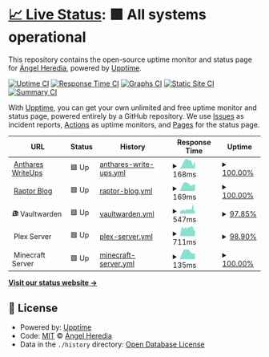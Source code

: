 # [📈 Live Status](https://status.anthares101.com): <!--live status--> **🟩 All systems operational**

This repository contains the open-source uptime monitor and status page for [Ángel Heredia](https://anthares101.com/), powered by [Upptime](https://github.com/upptime/upptime).

[![Uptime CI](https://github.com/anthares101/status-page/workflows/Uptime%20CI/badge.svg)](https://github.com/anthares101/status-page/actions?query=workflow%3A%22Uptime+CI%22)
[![Response Time CI](https://github.com/anthares101/status-page/workflows/Response%20Time%20CI/badge.svg)](https://github.com/anthares101/status-page/actions?query=workflow%3A%22Response+Time+CI%22)
[![Graphs CI](https://github.com/anthares101/status-page/workflows/Graphs%20CI/badge.svg)](https://github.com/anthares101/status-page/actions?query=workflow%3A%22Graphs+CI%22)
[![Static Site CI](https://github.com/anthares101/status-page/workflows/Static%20Site%20CI/badge.svg)](https://github.com/anthares101/status-page/actions?query=workflow%3A%22Static+Site+CI%22)
[![Summary CI](https://github.com/anthares101/status-page/workflows/Summary%20CI/badge.svg)](https://github.com/anthares101/status-page/actions?query=workflow%3A%22Summary+CI%22)

With [Upptime](https://upptime.js.org), you can get your own unlimited and free uptime monitor and status page, powered entirely by a GitHub repository. We use [Issues](https://github.com/anthares101/status-page/issues) as incident reports, [Actions](https://github.com/anthares101/status-page/actions) as uptime monitors, and [Pages](https://status.anthares101.com) for the status page.

<!--start: status pages-->
<!-- This summary is generated by Upptime (https://github.com/upptime/upptime) -->
<!-- Do not edit this manually, your changes will be overwritten -->
<!-- prettier-ignore -->
| URL | Status | History | Response Time | Uptime |
| --- | ------ | ------- | ------------- | ------ |
| <img alt="" src="https://anthares101.com/assets/favicon.png" height="13"> [Anthares WriteUps](https://anthares101.com/) | 🟩 Up | [anthares-write-ups.yml](https://github.com/Anthares101/status-page/commits/HEAD/history/anthares-write-ups.yml) | <details><summary><img alt="Response time graph" src="./graphs/anthares-write-ups/response-time-week.png" height="20"> 168ms</summary><br><a href="https://status.anthares101.com/history/anthares-write-ups"><img alt="Response time 138" src="https://img.shields.io/endpoint?url=https%3A%2F%2Fraw.githubusercontent.com%2FAnthares101%2Fstatus-page%2FHEAD%2Fapi%2Fanthares-write-ups%2Fresponse-time.json"></a><br><a href="https://status.anthares101.com/history/anthares-write-ups"><img alt="24-hour response time 186" src="https://img.shields.io/endpoint?url=https%3A%2F%2Fraw.githubusercontent.com%2FAnthares101%2Fstatus-page%2FHEAD%2Fapi%2Fanthares-write-ups%2Fresponse-time-day.json"></a><br><a href="https://status.anthares101.com/history/anthares-write-ups"><img alt="7-day response time 168" src="https://img.shields.io/endpoint?url=https%3A%2F%2Fraw.githubusercontent.com%2FAnthares101%2Fstatus-page%2FHEAD%2Fapi%2Fanthares-write-ups%2Fresponse-time-week.json"></a><br><a href="https://status.anthares101.com/history/anthares-write-ups"><img alt="30-day response time 167" src="https://img.shields.io/endpoint?url=https%3A%2F%2Fraw.githubusercontent.com%2FAnthares101%2Fstatus-page%2FHEAD%2Fapi%2Fanthares-write-ups%2Fresponse-time-month.json"></a><br><a href="https://status.anthares101.com/history/anthares-write-ups"><img alt="1-year response time 139" src="https://img.shields.io/endpoint?url=https%3A%2F%2Fraw.githubusercontent.com%2FAnthares101%2Fstatus-page%2FHEAD%2Fapi%2Fanthares-write-ups%2Fresponse-time-year.json"></a></details> | <details><summary><a href="https://status.anthares101.com/history/anthares-write-ups">100.00%</a></summary><a href="https://status.anthares101.com/history/anthares-write-ups"><img alt="All-time uptime 100.00%" src="https://img.shields.io/endpoint?url=https%3A%2F%2Fraw.githubusercontent.com%2FAnthares101%2Fstatus-page%2FHEAD%2Fapi%2Fanthares-write-ups%2Fuptime.json"></a><br><a href="https://status.anthares101.com/history/anthares-write-ups"><img alt="24-hour uptime 100.00%" src="https://img.shields.io/endpoint?url=https%3A%2F%2Fraw.githubusercontent.com%2FAnthares101%2Fstatus-page%2FHEAD%2Fapi%2Fanthares-write-ups%2Fuptime-day.json"></a><br><a href="https://status.anthares101.com/history/anthares-write-ups"><img alt="7-day uptime 100.00%" src="https://img.shields.io/endpoint?url=https%3A%2F%2Fraw.githubusercontent.com%2FAnthares101%2Fstatus-page%2FHEAD%2Fapi%2Fanthares-write-ups%2Fuptime-week.json"></a><br><a href="https://status.anthares101.com/history/anthares-write-ups"><img alt="30-day uptime 100.00%" src="https://img.shields.io/endpoint?url=https%3A%2F%2Fraw.githubusercontent.com%2FAnthares101%2Fstatus-page%2FHEAD%2Fapi%2Fanthares-write-ups%2Fuptime-month.json"></a><br><a href="https://status.anthares101.com/history/anthares-write-ups"><img alt="1-year uptime 100.00%" src="https://img.shields.io/endpoint?url=https%3A%2F%2Fraw.githubusercontent.com%2FAnthares101%2Fstatus-page%2FHEAD%2Fapi%2Fanthares-write-ups%2Fuptime-year.json"></a></details>
| <img alt="" src="https://blog.anthares101.com/favicon-16x16.png" height="13"> [Raptor Blog](https://blog.anthares101.com/) | 🟩 Up | [raptor-blog.yml](https://github.com/Anthares101/status-page/commits/HEAD/history/raptor-blog.yml) | <details><summary><img alt="Response time graph" src="./graphs/raptor-blog/response-time-week.png" height="20"> 169ms</summary><br><a href="https://status.anthares101.com/history/raptor-blog"><img alt="Response time 138" src="https://img.shields.io/endpoint?url=https%3A%2F%2Fraw.githubusercontent.com%2FAnthares101%2Fstatus-page%2FHEAD%2Fapi%2Fraptor-blog%2Fresponse-time.json"></a><br><a href="https://status.anthares101.com/history/raptor-blog"><img alt="24-hour response time 166" src="https://img.shields.io/endpoint?url=https%3A%2F%2Fraw.githubusercontent.com%2FAnthares101%2Fstatus-page%2FHEAD%2Fapi%2Fraptor-blog%2Fresponse-time-day.json"></a><br><a href="https://status.anthares101.com/history/raptor-blog"><img alt="7-day response time 169" src="https://img.shields.io/endpoint?url=https%3A%2F%2Fraw.githubusercontent.com%2FAnthares101%2Fstatus-page%2FHEAD%2Fapi%2Fraptor-blog%2Fresponse-time-week.json"></a><br><a href="https://status.anthares101.com/history/raptor-blog"><img alt="30-day response time 169" src="https://img.shields.io/endpoint?url=https%3A%2F%2Fraw.githubusercontent.com%2FAnthares101%2Fstatus-page%2FHEAD%2Fapi%2Fraptor-blog%2Fresponse-time-month.json"></a><br><a href="https://status.anthares101.com/history/raptor-blog"><img alt="1-year response time 139" src="https://img.shields.io/endpoint?url=https%3A%2F%2Fraw.githubusercontent.com%2FAnthares101%2Fstatus-page%2FHEAD%2Fapi%2Fraptor-blog%2Fresponse-time-year.json"></a></details> | <details><summary><a href="https://status.anthares101.com/history/raptor-blog">100.00%</a></summary><a href="https://status.anthares101.com/history/raptor-blog"><img alt="All-time uptime 100.00%" src="https://img.shields.io/endpoint?url=https%3A%2F%2Fraw.githubusercontent.com%2FAnthares101%2Fstatus-page%2FHEAD%2Fapi%2Fraptor-blog%2Fuptime.json"></a><br><a href="https://status.anthares101.com/history/raptor-blog"><img alt="24-hour uptime 100.00%" src="https://img.shields.io/endpoint?url=https%3A%2F%2Fraw.githubusercontent.com%2FAnthares101%2Fstatus-page%2FHEAD%2Fapi%2Fraptor-blog%2Fuptime-day.json"></a><br><a href="https://status.anthares101.com/history/raptor-blog"><img alt="7-day uptime 100.00%" src="https://img.shields.io/endpoint?url=https%3A%2F%2Fraw.githubusercontent.com%2FAnthares101%2Fstatus-page%2FHEAD%2Fapi%2Fraptor-blog%2Fuptime-week.json"></a><br><a href="https://status.anthares101.com/history/raptor-blog"><img alt="30-day uptime 100.00%" src="https://img.shields.io/endpoint?url=https%3A%2F%2Fraw.githubusercontent.com%2FAnthares101%2Fstatus-page%2FHEAD%2Fapi%2Fraptor-blog%2Fuptime-month.json"></a><br><a href="https://status.anthares101.com/history/raptor-blog"><img alt="1-year uptime 100.00%" src="https://img.shields.io/endpoint?url=https%3A%2F%2Fraw.githubusercontent.com%2FAnthares101%2Fstatus-page%2FHEAD%2Fapi%2Fraptor-blog%2Fuptime-year.json"></a></details>
| <img alt="" src="https://raw.githubusercontent.com/dani-garcia/vaultwarden/main/resources/vaultwarden-icon.svg" height="13"> Vaultwarden | 🟩 Up | [vaultwarden.yml](https://github.com/Anthares101/status-page/commits/HEAD/history/vaultwarden.yml) | <details><summary><img alt="Response time graph" src="./graphs/vaultwarden/response-time-week.png" height="20"> 547ms</summary><br><a href="https://status.anthares101.com/history/vaultwarden"><img alt="Response time 928" src="https://img.shields.io/endpoint?url=https%3A%2F%2Fraw.githubusercontent.com%2FAnthares101%2Fstatus-page%2FHEAD%2Fapi%2Fvaultwarden%2Fresponse-time.json"></a><br><a href="https://status.anthares101.com/history/vaultwarden"><img alt="24-hour response time 354" src="https://img.shields.io/endpoint?url=https%3A%2F%2Fraw.githubusercontent.com%2FAnthares101%2Fstatus-page%2FHEAD%2Fapi%2Fvaultwarden%2Fresponse-time-day.json"></a><br><a href="https://status.anthares101.com/history/vaultwarden"><img alt="7-day response time 547" src="https://img.shields.io/endpoint?url=https%3A%2F%2Fraw.githubusercontent.com%2FAnthares101%2Fstatus-page%2FHEAD%2Fapi%2Fvaultwarden%2Fresponse-time-week.json"></a><br><a href="https://status.anthares101.com/history/vaultwarden"><img alt="30-day response time 497" src="https://img.shields.io/endpoint?url=https%3A%2F%2Fraw.githubusercontent.com%2FAnthares101%2Fstatus-page%2FHEAD%2Fapi%2Fvaultwarden%2Fresponse-time-month.json"></a><br><a href="https://status.anthares101.com/history/vaultwarden"><img alt="1-year response time 928" src="https://img.shields.io/endpoint?url=https%3A%2F%2Fraw.githubusercontent.com%2FAnthares101%2Fstatus-page%2FHEAD%2Fapi%2Fvaultwarden%2Fresponse-time-year.json"></a></details> | <details><summary><a href="https://status.anthares101.com/history/vaultwarden">97.85%</a></summary><a href="https://status.anthares101.com/history/vaultwarden"><img alt="All-time uptime 99.79%" src="https://img.shields.io/endpoint?url=https%3A%2F%2Fraw.githubusercontent.com%2FAnthares101%2Fstatus-page%2FHEAD%2Fapi%2Fvaultwarden%2Fuptime.json"></a><br><a href="https://status.anthares101.com/history/vaultwarden"><img alt="24-hour uptime 100.00%" src="https://img.shields.io/endpoint?url=https%3A%2F%2Fraw.githubusercontent.com%2FAnthares101%2Fstatus-page%2FHEAD%2Fapi%2Fvaultwarden%2Fuptime-day.json"></a><br><a href="https://status.anthares101.com/history/vaultwarden"><img alt="7-day uptime 97.85%" src="https://img.shields.io/endpoint?url=https%3A%2F%2Fraw.githubusercontent.com%2FAnthares101%2Fstatus-page%2FHEAD%2Fapi%2Fvaultwarden%2Fuptime-week.json"></a><br><a href="https://status.anthares101.com/history/vaultwarden"><img alt="30-day uptime 99.34%" src="https://img.shields.io/endpoint?url=https%3A%2F%2Fraw.githubusercontent.com%2FAnthares101%2Fstatus-page%2FHEAD%2Fapi%2Fvaultwarden%2Fuptime-month.json"></a><br><a href="https://status.anthares101.com/history/vaultwarden"><img alt="1-year uptime 99.79%" src="https://img.shields.io/endpoint?url=https%3A%2F%2Fraw.githubusercontent.com%2FAnthares101%2Fstatus-page%2FHEAD%2Fapi%2Fvaultwarden%2Fuptime-year.json"></a></details>
| <img alt="" src="https://www.plex.tv/wp-content/themes/plex/assets/img/favicons/favicon-32x32.png" height="13"> Plex Server | 🟩 Up | [plex-server.yml](https://github.com/Anthares101/status-page/commits/HEAD/history/plex-server.yml) | <details><summary><img alt="Response time graph" src="./graphs/plex-server/response-time-week.png" height="20"> 711ms</summary><br><a href="https://status.anthares101.com/history/plex-server"><img alt="Response time 729" src="https://img.shields.io/endpoint?url=https%3A%2F%2Fraw.githubusercontent.com%2FAnthares101%2Fstatus-page%2FHEAD%2Fapi%2Fplex-server%2Fresponse-time.json"></a><br><a href="https://status.anthares101.com/history/plex-server"><img alt="24-hour response time 504" src="https://img.shields.io/endpoint?url=https%3A%2F%2Fraw.githubusercontent.com%2FAnthares101%2Fstatus-page%2FHEAD%2Fapi%2Fplex-server%2Fresponse-time-day.json"></a><br><a href="https://status.anthares101.com/history/plex-server"><img alt="7-day response time 711" src="https://img.shields.io/endpoint?url=https%3A%2F%2Fraw.githubusercontent.com%2FAnthares101%2Fstatus-page%2FHEAD%2Fapi%2Fplex-server%2Fresponse-time-week.json"></a><br><a href="https://status.anthares101.com/history/plex-server"><img alt="30-day response time 703" src="https://img.shields.io/endpoint?url=https%3A%2F%2Fraw.githubusercontent.com%2FAnthares101%2Fstatus-page%2FHEAD%2Fapi%2Fplex-server%2Fresponse-time-month.json"></a><br><a href="https://status.anthares101.com/history/plex-server"><img alt="1-year response time 695" src="https://img.shields.io/endpoint?url=https%3A%2F%2Fraw.githubusercontent.com%2FAnthares101%2Fstatus-page%2FHEAD%2Fapi%2Fplex-server%2Fresponse-time-year.json"></a></details> | <details><summary><a href="https://status.anthares101.com/history/plex-server">98.90%</a></summary><a href="https://status.anthares101.com/history/plex-server"><img alt="All-time uptime 99.99%" src="https://img.shields.io/endpoint?url=https%3A%2F%2Fraw.githubusercontent.com%2FAnthares101%2Fstatus-page%2FHEAD%2Fapi%2Fplex-server%2Fuptime.json"></a><br><a href="https://status.anthares101.com/history/plex-server"><img alt="24-hour uptime 100.00%" src="https://img.shields.io/endpoint?url=https%3A%2F%2Fraw.githubusercontent.com%2FAnthares101%2Fstatus-page%2FHEAD%2Fapi%2Fplex-server%2Fuptime-day.json"></a><br><a href="https://status.anthares101.com/history/plex-server"><img alt="7-day uptime 98.90%" src="https://img.shields.io/endpoint?url=https%3A%2F%2Fraw.githubusercontent.com%2FAnthares101%2Fstatus-page%2FHEAD%2Fapi%2Fplex-server%2Fuptime-week.json"></a><br><a href="https://status.anthares101.com/history/plex-server"><img alt="30-day uptime 99.58%" src="https://img.shields.io/endpoint?url=https%3A%2F%2Fraw.githubusercontent.com%2FAnthares101%2Fstatus-page%2FHEAD%2Fapi%2Fplex-server%2Fuptime-month.json"></a><br><a href="https://status.anthares101.com/history/plex-server"><img alt="1-year uptime 99.96%" src="https://img.shields.io/endpoint?url=https%3A%2F%2Fraw.githubusercontent.com%2FAnthares101%2Fstatus-page%2FHEAD%2Fapi%2Fplex-server%2Fuptime-year.json"></a></details>
| <img alt="" src="https://www.minecraft.net/etc.clientlibs/minecraft/clientlibs/main/resources/favicon-32x32.png" height="13"> Minecraft Server | 🟩 Up | [minecraft-server.yml](https://github.com/Anthares101/status-page/commits/HEAD/history/minecraft-server.yml) | <details><summary><img alt="Response time graph" src="./graphs/minecraft-server/response-time-week.png" height="20"> 135ms</summary><br><a href="https://status.anthares101.com/history/minecraft-server"><img alt="Response time 132" src="https://img.shields.io/endpoint?url=https%3A%2F%2Fraw.githubusercontent.com%2FAnthares101%2Fstatus-page%2FHEAD%2Fapi%2Fminecraft-server%2Fresponse-time.json"></a><br><a href="https://status.anthares101.com/history/minecraft-server"><img alt="24-hour response time 104" src="https://img.shields.io/endpoint?url=https%3A%2F%2Fraw.githubusercontent.com%2FAnthares101%2Fstatus-page%2FHEAD%2Fapi%2Fminecraft-server%2Fresponse-time-day.json"></a><br><a href="https://status.anthares101.com/history/minecraft-server"><img alt="7-day response time 135" src="https://img.shields.io/endpoint?url=https%3A%2F%2Fraw.githubusercontent.com%2FAnthares101%2Fstatus-page%2FHEAD%2Fapi%2Fminecraft-server%2Fresponse-time-week.json"></a><br><a href="https://status.anthares101.com/history/minecraft-server"><img alt="30-day response time 132" src="https://img.shields.io/endpoint?url=https%3A%2F%2Fraw.githubusercontent.com%2FAnthares101%2Fstatus-page%2FHEAD%2Fapi%2Fminecraft-server%2Fresponse-time-month.json"></a><br><a href="https://status.anthares101.com/history/minecraft-server"><img alt="1-year response time 128" src="https://img.shields.io/endpoint?url=https%3A%2F%2Fraw.githubusercontent.com%2FAnthares101%2Fstatus-page%2FHEAD%2Fapi%2Fminecraft-server%2Fresponse-time-year.json"></a></details> | <details><summary><a href="https://status.anthares101.com/history/minecraft-server">100.00%</a></summary><a href="https://status.anthares101.com/history/minecraft-server"><img alt="All-time uptime 100.00%" src="https://img.shields.io/endpoint?url=https%3A%2F%2Fraw.githubusercontent.com%2FAnthares101%2Fstatus-page%2FHEAD%2Fapi%2Fminecraft-server%2Fuptime.json"></a><br><a href="https://status.anthares101.com/history/minecraft-server"><img alt="24-hour uptime 100.00%" src="https://img.shields.io/endpoint?url=https%3A%2F%2Fraw.githubusercontent.com%2FAnthares101%2Fstatus-page%2FHEAD%2Fapi%2Fminecraft-server%2Fuptime-day.json"></a><br><a href="https://status.anthares101.com/history/minecraft-server"><img alt="7-day uptime 100.00%" src="https://img.shields.io/endpoint?url=https%3A%2F%2Fraw.githubusercontent.com%2FAnthares101%2Fstatus-page%2FHEAD%2Fapi%2Fminecraft-server%2Fuptime-week.json"></a><br><a href="https://status.anthares101.com/history/minecraft-server"><img alt="30-day uptime 100.00%" src="https://img.shields.io/endpoint?url=https%3A%2F%2Fraw.githubusercontent.com%2FAnthares101%2Fstatus-page%2FHEAD%2Fapi%2Fminecraft-server%2Fuptime-month.json"></a><br><a href="https://status.anthares101.com/history/minecraft-server"><img alt="1-year uptime 100.00%" src="https://img.shields.io/endpoint?url=https%3A%2F%2Fraw.githubusercontent.com%2FAnthares101%2Fstatus-page%2FHEAD%2Fapi%2Fminecraft-server%2Fuptime-year.json"></a></details>

<!--end: status pages-->

[**Visit our status website →**](https://status.anthares101.com)

## 📄 License

- Powered by: [Upptime](https://github.com/upptime/upptime)
- Code: [MIT](./LICENSE) © [Ángel Heredia](https://anthares101.com/)
- Data in the `./history` directory: [Open Database License](https://opendatacommons.org/licenses/odbl/1-0/)
